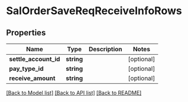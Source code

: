 # SalOrderSaveReqReceiveInfoRows

## Properties
Name | Type | Description | Notes
------------ | ------------- | ------------- | -------------
**settle_account_id** | **string** |  | [optional] 
**pay_type_id** | **string** |  | [optional] 
**receive_amount** | **string** |  | [optional] 

[[Back to Model list]](../README.md#documentation-for-models) [[Back to API list]](../README.md#documentation-for-api-endpoints) [[Back to README]](../README.md)


